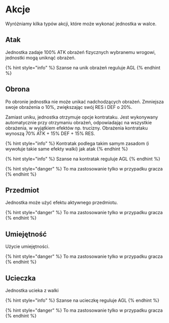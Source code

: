 # Akcje

Wyróżniamy kilka typów akcji, które może wykonać jednostka w walce.

## Atak

Jednostka zadaje 100% ATK obrażeń fizycznych wybranemu wrogowi, jednostki mogą uniknąć obrażeń.

{% hint style="info" %}
Szanse na unik obrażeń reguluje AGL
{% endhint %}

## Obrona

Po obronie jednostka nie może unikać nadchodzących obrażeń. Zmniejsza swoje obrażenia o 10%, zwiększając swój RES i DEF o 20%.

Zamiast uniku, jednostka otrzymuje opcje kontrataku. Jest wykonywany automatycznie przy otrzymaniu obrażeń, odpowiadając na wszystkie obrażenia, w wyjątkiem efektów np. trucizny. Obrażenia kontrataku wynoszą 70% ATK + 15% DEF + 15% RES.

{% hint style="info" %}
Kontratak podlega takim samym zasadom (i wywołuje takie same efekty walki) jak atak
{% endhint %}

{% hint style="info" %}
Szanse na kontratak reguluje AGL
{% endhint %}

{% hint style="danger" %}
To ma zastosowanie tylko w przypadku gracza
{% endhint %}

## Przedmiot

Jednostka może użyć efektu aktywnego przedmiotu.

{% hint style="danger" %}
To ma zastosowanie tylko w przypadku gracza
{% endhint %}

## Umiejętność

Użycie umiejętności.

{% hint style="danger" %}
To ma zastosowanie tylko w przypadku gracza
{% endhint %}

## Ucieczka

Jednostka ucieka z walki

{% hint style="info" %}
Szanse na ucieczkę reguluje AGL
{% endhint %}

{% hint style="danger" %}
To ma zastosowanie tylko w przypadku gracza
{% endhint %}
